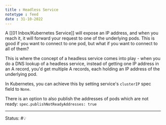 ```yaml
---
title : Headless Service
notetype : feed
date : 31-10-2022
---
```


A [[01 Inbox/Kubernetes Service]] will expose an IP address, and when you reach it, it will forward your request to one of the underlying pods. This is good if you want to connect to one pod, but what if you want to connect to all of them?

This is where the concept of a headless service comes into play - when you do a DNS lookup of a headless service, instead of getting one IP address in an A record, you'd get multiple A records, each holding an IP address of the underlying pod. 

In Kubernetes, you can achieve this by setting service's `clusterIP` spec field to `None`.

There is an option to also publish the addresses of pods which are not ready: `spec.publishNotReadyAddresses: true`

-----

Status: #💡 


